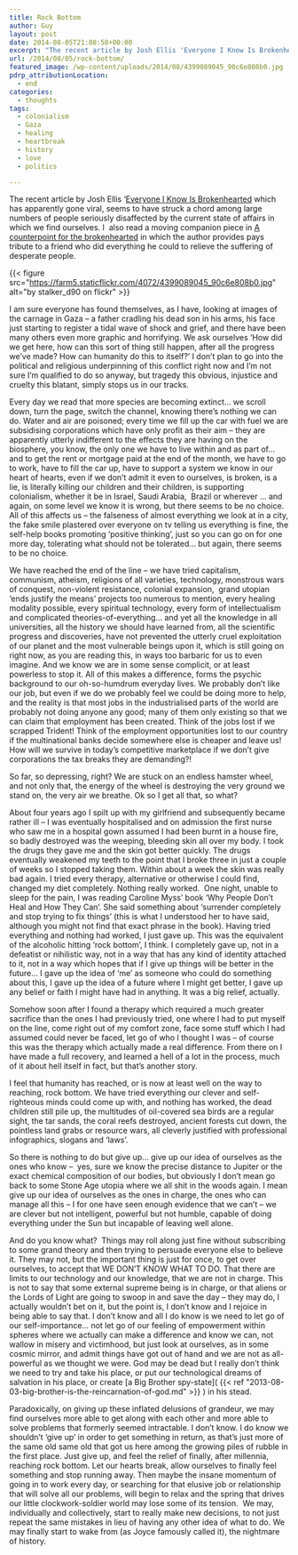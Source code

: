 ```yaml
---
title: Rock Bottom
author: Guy
layout: post
date: 2014-08-05T21:08:58+00:00
excerpt: "The recent article by Josh Ellis 'Everyone I Know Is Brokenhearted' which has apparently gone viral, seems to have struck a chord among large numbers of people seriously disaffected by the current state of affairs in which we find ourselves. I  also read a moving companion piece in 'A counterpoint for the brokenhearted' in which the author provides pays tribute to a friend who did everything he could to relieve the suffering of desperate people."
url: /2014/08/05/rock-bottom/
featured_image: /wp-content/uploads/2014/08/4399089045_90c6e808b0.jpg
pdrp_attributionLocation:
  - end
categories:
  - thoughts
tags:
  - colonialism
  - Gaza
  - healing
  - heartbreak
  - history
  - love
  - politics

---
```

The recent article by Josh Ellis &#8216;[Everyone I Know Is Brokenhearted](http://zenarchery.com/2014/08/everyone-i-know-is-brokenhearted) which has apparently gone viral, seems to have struck a chord among large numbers of people seriously disaffected by the current state of affairs in which we find ourselves. I  also read a moving companion piece in [A counterpoint for the brokenhearted](https://web.archive.org/web/20150610031801/http://www.p-ced.com/1/node/322) in which the author provides pays tribute to a friend who did everything he could to relieve the suffering of desperate people.

{{< figure src="https://farm5.staticflickr.com/4072/4399089045_90c6e808b0.jpg" alt="by stalker_d90 on flickr" >}}

I am sure everyone has found themselves, as I have, looking at images of the carnage in Gaza &#8211; a father cradling his dead son in his arms, his face just starting to register a tidal wave of shock and grief, and there have been many others even more graphic and horrifying. We ask ourselves &#8216;How did we get here, how can this sort of thing still happen, after all the progress we&#8217;ve made? How can humanity do this to itself?&#8217; I don&#8217;t plan to go into the political and religious underpinning of this conflict right now and I&#8217;m not sure I&#8217;m qualified to do so anyway, but tragedy this obvious, injustice and cruelty this blatant, simply stops us in our tracks.

Every day we read that more species are becoming extinct&#8230; we scroll down, turn the page, switch the channel, knowing there&#8217;s nothing we can do. Water and air are poisoned; every time we fill up the car with fuel we are subsidising corporations which have only profit as their aim &#8211; they are apparently utterly indifferent to the effects they are having on the biosphere, you know, the only one we have to live within and as part of&#8230; and to get the rent or mortgage paid at the end of the month, we have to go to work, have to fill the car up, have to support a system we know in our heart of hearts, even if we don&#8217;t admit it even to ourselves, is broken, is a lie, is literally killing our children and their children, is supporting colonialism, whether it be in Israel, Saudi Arabia,  Brazil or wherever &#8230; and again, on some level we know it is wrong, but there seems to be no choice. All of this affects us &#8211; the falseness of almost everything we look at in a city, the fake smile plastered over everyone on tv telling us everything is fine, the self-help books promoting &#8216;positive thinking&#8217;, just so you can go on for one more day, tolerating what should not be tolerated&#8230; but again, there seems to be no choice.

We have reached the end of the line &#8211; we have tried capitalism, communism, atheism, religions of all varieties, technology, monstrous wars of conquest, non-violent resistance, colonial expansion,  grand utopian &#8216;ends justify the means&#8217; projects too numerous to mention, every healing modality possible, every spiritual technology, every form of intellectualism and complicated theories-of-everything&#8230; and yet all the knowledge in all universities, all the history we should have learned from, all the scientific progress and discoveries, have not prevented the utterly cruel exploitation of our planet and the most vulnerable beings upon it, which is still going on right now, as you are reading this, in ways too barbaric for us to even imagine. And we know we are in some sense complicit, or at least powerless to stop it. All of this makes a difference, forms the psychic background to our oh-so-humdrum everyday lives. We probably don&#8217;t like our job, but even if we do we probably feel we could be doing more to help, and the reality is that most jobs in the industrialised parts of the world are probably not doing anyone any good; many of them only existing so that we can claim that employment has been created. Think of the jobs lost if we scrapped Trident! Think of the employment opportunities lost to our country if the multinational banks decide somewhere else is cheaper and leave us! How will we survive in today&#8217;s competitive marketplace if we don&#8217;t give corporations the tax breaks they are demanding?!

So far, so depressing, right? We are stuck on an endless hamster wheel, and not only that, the energy of the wheel is destroying the very ground we stand on, the very air we breathe. Ok so I get all that, so what?

About four years ago I spilt up with my girlfriend and subsequently became rather ill &#8211; I was eventually hospitalised and on admission the first nurse who saw me in a hospital gown assumed I had been burnt in a house fire, so badly destroyed was the weeping, bleeding skin all over my body. I took the drugs they gave me and the skin got better quickly. The drugs eventually weakened my teeth to the point that I broke three in just a couple of weeks so I stopped taking them. Within about a week the skin was really bad again. I tried every therapy, alternative or otherwise I could find, changed my diet completely. Nothing really worked.  One night, unable to sleep for the pain, I was reading Caroline Myss&#8217; book &#8216;Why People Don&#8217;t Heal and How They Can&#8217;. She said something about &#8216;surrender completely and stop trying to fix things&#8217; (this is what I understood her to have said, although you might not find that exact phrase in the book). <span class="pullquote">Having tried everything and nothing had worked, I just gave up. This was the equivalent of the alcoholic hitting &#8216;rock bottom&#8217;</span>, I think. I completely gave up, not in a defeatist or nihilistic way, not in a way that has any kind of identity attached to it, not in a way which hopes that if I give up things will be better in the future&#8230; I gave up the idea of &#8216;me&#8217; as someone who could do something about this, I gave up the idea of a future where I might get better, I gave up any belief or faith I might have had in anything. It was a big relief, actually.

Somehow soon after I found a therapy which required a much greater sacrifice than the ones I had previously tried, one where I had to put myself on the line, come right out of my comfort zone, face some stuff which I had assumed could never be faced, let go of who I thought I was &#8211; of course this was the therapy which actually made a real difference. From there on I have made a full recovery, and learned a hell of a lot in the process, much of it about hell itself in fact, but that&#8217;s another story.

I feel that humanity has reached, or is now at least well on the way to reaching, rock bottom. We have tried everything our clever and self-righteous minds could come up with, and nothing has worked, the dead children still pile up, the multitudes of oil-covered sea birds are a regular sight, the tar sands, the coral reefs destroyed, ancient forests cut down, the pointless land grabs or resource wars, all cleverly justified with professional infographics, slogans and &#8216;laws&#8217;.

So there is nothing to do but give up&#8230; give up our idea of ourselves as the ones who know &#8211;  yes, sure we know the precise distance to Jupiter or the exact chemical composition of our bodies, but obviously I don&#8217;t mean go back to some Stone Age utopia where we all shit in the woods again. I mean give up our idea of ourselves as the ones in charge, the ones who can manage all this &#8211; I for one have seen enough evidence that we can&#8217;t &#8211; we are clever but not intelligent, powerful but not humble, capable of doing everything under the Sun but incapable of leaving well alone.

And do you know what?  Things may roll along just fine without subscribing to some grand theory and then trying to persuade everyone else to believe it. They may not, but <span class="pullquote">the important thing is just for once, to get over ourselves, to accept that WE DON&#8217;T KNOW WHAT TO DO.</span> That there are limits to our technology and our knowledge, that we are not in charge. This is not to say that some external supreme being is in charge, or that aliens or the Lords of Light are going to swoop in and save the day &#8211; they may do, I actually wouldn&#8217;t bet on it, but the point is, I don&#8217;t know and I rejoice in being able to say that. I don&#8217;t know and all I do know is we need to let go of our self-importance&#8230; not let go of our feeling of empowerment within spheres where we actually can make a difference and know we can, not wallow in misery and victimhood, but just look at ourselves, as in some cosmic mirror, and admit things have got out of hand and we are not as all-powerful as we thought we were. God may be dead but I really don&#8217;t think we need to try and take his place, or put our technological dreams of salvation in his place, or create [a Big Brother spy-state]( {{< ref "2013-08-03-big-brother-is-the-reincarnation-of-god.md" >}} ) in his stead.

Paradoxically, on giving up these inflated delusions of grandeur, we may find ourselves more able to get along with each other and more able to solve problems that formerly seemed intractable. I don&#8217;t know. I do know we shouldn&#8217;t &#8216;give up&#8217; in order to get something in return, as that&#8217;s just more of the same old same old that got us here among the growing piles of rubble in the first place. Just give up, and feel the relief of finally, after millennia, reaching rock bottom. Let our hearts break, allow ourselves to finally feel something and stop running away. Then maybe the insane momentum of going in to work every day, or searching for that elusive job or relationship that will solve all our problems, will begin to relax and the spring that drives our little clockwork-soldier world may lose some of its tension.  We may, individually and collectively, start to really make new decisions, to not just repeat the same mistakes in lieu of having any other idea of what to do. We may finally start to wake from (as Joyce famously called it), the nightmare of history.
